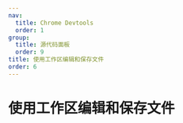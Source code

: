```yaml
---
nav:
  title: Chrome Devtools
  order: 1
group:
  title: 源代码面板
  order: 9
title: 使用工作区编辑和保存文件
order: 6
---
```

<h1>使用工作区编辑和保存文件</h1>